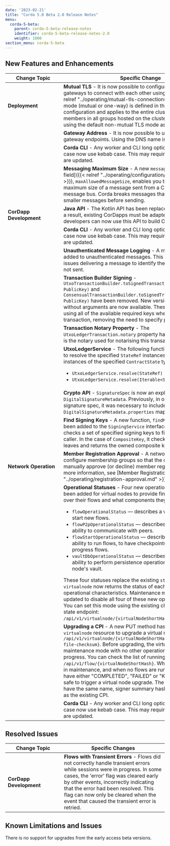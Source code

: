 ```yaml
---
date: '2023-02-21'
title: "Corda 5.0 Beta 2.0 Release Notes"
menu:
  corda-5-beta:
    parent: corda-5-beta-release-notes
    identifier: corda-5-beta-release-notes-2.0
    weight: 1000
section_menu: corda-5-beta
--- 
```


## New Features and Enhancements


| <div style="width:160px">Change Topic </div> | Specific Change                                    | 
| -------------------------------------------- | -------------------------------------------------- |
| **Deployment**                               | **Mutual TLS** - It is now possible to configure Corda cluster gateways to connect with each other using [mutual TLS]({{< relref "../operating/mutual-tls-connections.md" >}}). The TLS mode (mutual or one-way) is defined in the gateway configuration and applies to the entire cluster, including all members in all groups hosted on the cluster. R3 recommend using the default non-mutual TLS mode as it is more extensible. |
|                                              | **Gateway Address** - It is now possible to use the IP address for gateway endpoints. Using the DNS name is also still supported.|
|                                              | **Corda CLI** - Any worker and CLI long options that used camel case now use kebab case. This may require that existing scripts are updated. | 
|                                              | **Messaging Maximum Size** - A new `messaging` [configuration field]({{< relref "../operating/configuration/config-overview.md" >}}), `maxAllowedMessageSize`, enables you to specify the maximum size of a message sent from a Corda worker to the message bus. Corda breaks messages that exceed this size into smaller messages before sending. |                                           
| **CorDapp Development**                      | **Java API** - The Kotlin API has been replaced with a Java API. As a result, existing CorDapps must be adapted. Kotlin and Java developers can now use this API to build CorDapps. |
|                                              | **Corda CLI** - Any worker and CLI long options that used camel case now use kebab case. This may require that existing scripts are updated. |
|                                              | **Unauthenticated Message Logging** - A message ID field was added to unauthenticated messages. This is logged if there are issues delivering a message to identify the message that was not sent. |
|                                              | **Transaction Builder Signing** - `UtxoTransactionBuilder.toSignedTransaction(signatory: PublicKey)` and `ConsensualTransactionBuilder.toSignedTransaction(signatory: PublicKey)` have been removed. New versions of these methods without arguments are now available. These new versions sign using all of the available required keys when generating a transaction, removing the need to specify particular keys. |
|                                              | **Transaction Notary Property** - The `UtxoLedgerTransaction.notary` property has been exposed. This is the notary used for notarising this transaction. |
|                                              | **UtxoLedgerService** - The following functions have been added to resolve the specified `StateRef` instances into `StateAndRef` instances of the specified `ContractState` type:<ul><li>`UtxoLedgerService.resolve(StateRef)`</li><li>`UtxoLedgerService.resolve(Iterable<StateRef>)`</li><ul>| 
|                                              | **Crypto API** - `SignatureSpec` is now an explicit field in `DigitalSignatureMetadata`. Previously, in order to add the signature spec, it was necessary to include it in `DigitalSignatureMetadata.properties` map. |
|                                              | **Find Signing Keys** - A new function, `findMySigningKeys`, has been added to the `SigningService` interface. This function checks a set of specified signing keys to find keys owned by the caller. In the case of `CompositeKey`, it checks the composite key leaves and returns the owned composite key leaf found first.  |
| **Network Operation**                        | **Member Registration Approval** - A network operator can now configure membership groups so that the operator is required to manually approve (or decline) member registration requests. For more information, see [Member Registration Approval]({{< relref "../operating/registration-approval.md" >}}). |     
|                                              | **Operational Statuses** - Four new operational statuses have been added for virtual nodes to provide fine-grained control over their flows and what components they can interact with: <ul><li>`flowOperationalStatus` — describes a virtual node's ability to start new flows. </li> <li>`flowP2pOperationalStatus` — describes a virtual node's ability to communicate with peers.</li> <li>`flowStartOperationalStatus` — describes a virtual node's ability to run flows, to have checkpoints, and to continue in-progress flows. </li> <li> `vaultDbOperationalStatus` —  describes a virtual node's ability to perform persistence operations on the virtual node's vault. </li> </ul>These four statuses replace the existing `state` field. The `GET virtualnode` now returns the status of each of the four operational characteristics. Maintenance mode has been updated to disable all four of these new operational statuses. You can set this mode using the existing change virtual node state endpoint: `/api/v1/virtualnode/{virtualNodeShortHash}/state/{newState}`. 
|                                              | **Upgrading a CPI** - A new PUT method has been added to the `virtualnode` resource to upgrade a virtual node's CPI: `/api/v1/virtualnode/{virtualNodeShortHash}/cpi/{target-CPI-file-checksum}`. Before upgrading, the virtual node must be in maintenance mode with no other operations currently in progress. You can check the list of running flows using `GET /api/v1/flow/{virtualNodeShortHash}`. When the virtual node is in maintenance, and when no flows are running (that is, all flows have either "COMPLETED", "FAILED" or "KILLED" status), it is safe to trigger a virtual node upgrade. The target CPI should have the same name, signer summary hash, and MGM group ID as the existing CPI. 
|                                              | **Corda CLI** - Any worker and CLI long options that used camel case now use kebab case. This may require that existing scripts are updated. |

## Resolved Issues

| <div style="width:160px">Change Topic </div> | Specific Changes | 
| -------------------------------------------- | -------------------------------------------------- |
| **CorDapp Development**                      | **Flows with Transient Errors** - Flows did not correctly handle transient errors while sessions were in progress. In some cases, the 'error' flag was cleared early by other events, incorrectly indicating that the error had been resolved. This flag can now only be cleared when the event that caused the transient error is retried.  |

## Known Limitations and Issues

There is no support for upgrades from the early access beta versions.
